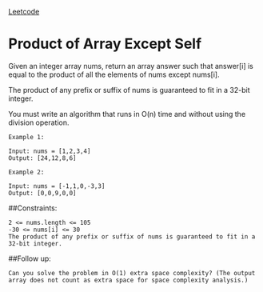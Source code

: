[Leetcode](https://leetcode.com/problems/product-of-array-except-self/description/)

# Product of Array Except Self

Given an integer array nums, return an array answer such that answer[i] is equal to the product of all the elements of nums except nums[i].

The product of any prefix or suffix of nums is guaranteed to fit in a 32-bit integer.

You must write an algorithm that runs in O(n) time and without using the division operation.


```
Example 1:

Input: nums = [1,2,3,4]
Output: [24,12,8,6]
```
```
Example 2:

Input: nums = [-1,1,0,-3,3]
Output: [0,0,9,0,0]
```

##Constraints:
```
2 <= nums.length <= 105
-30 <= nums[i] <= 30
The product of any prefix or suffix of nums is guaranteed to fit in a 32-bit integer.
```

##Follow up:
```
Can you solve the problem in O(1) extra space complexity? (The output array does not count as extra space for space complexity analysis.)
```